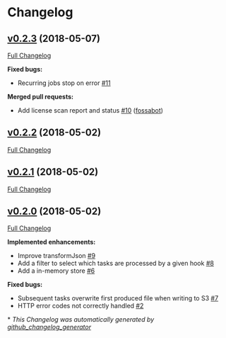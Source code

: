 # Changelog

## [v0.2.3](https://github.com/kalisio/krawler/tree/v0.2.3) (2018-05-07)

[Full Changelog](https://github.com/kalisio/krawler/compare/v0.2.2...v0.2.3)

**Fixed bugs:**

- Recurring jobs stop on error [\#11](https://github.com/kalisio/krawler/issues/11)

**Merged pull requests:**

- Add license scan report and status [\#10](https://github.com/kalisio/krawler/pull/10) ([fossabot](https://github.com/fossabot))

## [v0.2.2](https://github.com/kalisio/krawler/tree/v0.2.2) (2018-05-02)

[Full Changelog](https://github.com/kalisio/krawler/compare/v0.2.1...v0.2.2)

## [v0.2.1](https://github.com/kalisio/krawler/tree/v0.2.1) (2018-05-02)

[Full Changelog](https://github.com/kalisio/krawler/compare/v0.2.0...v0.2.1)

## [v0.2.0](https://github.com/kalisio/krawler/tree/v0.2.0) (2018-05-02)

[Full Changelog](https://github.com/kalisio/krawler/compare/285f442ab28459a214e8095bec199d7ace8f1119...v0.2.0)

**Implemented enhancements:**

- Improve transformJson [\#9](https://github.com/kalisio/krawler/issues/9)
- Add a filter to select which tasks are processed by a given hook [\#8](https://github.com/kalisio/krawler/issues/8)
- Add a in-memory store [\#6](https://github.com/kalisio/krawler/issues/6)

**Fixed bugs:**

- Subsequent tasks overwrite first produced file when writing to S3 [\#7](https://github.com/kalisio/krawler/issues/7)
- HTTP error codes not correctly handled [\#2](https://github.com/kalisio/krawler/issues/2)



\* *This Changelog was automatically generated by [github_changelog_generator](https://github.com/skywinder/Github-Changelog-Generator)*